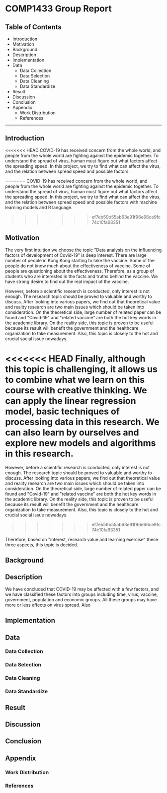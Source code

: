 # COMP1433 Group Report
## Table of Contents
- Introduction
- Motivation
- Background
- Description
- Implementation
- Data
    - Data Collection
    - Data Selection
    - Data Cleaning
    - Data Standardize
- Result
- Discussion
- Conclusion
- Appendix
    - Work Distribution
    - References

---

## Introduction
<<<<<<< HEAD
COVID-19 has received concern from the whole world, and people from the whole world are fighting against the epidemic together. To understand the spread of virus, human must figure out what factors affect the spreading speed. In this project, we try to find what can affect the virus, and the relation between spread speed and possible factors.

=======
COVID-19 has received concern from the whole world, and people from the whole world are fighting against the epidemic together. To understand the spread of virus, human must figure out what factors affect the spreading speed. In this project, we try to find what can affect the virus, and the relation between spread speed and possible factors with machine learning models and R language.
>>>>>>> ef7eb59b55ab63e91f96e66ce9fc74c10fa63351
## Motivation
The very first intuition we choose the topic "Data analysis on the influencing factors of development of Covid-19" is deep interest. There are large number of people in Kong Kong starting to take the vaccine. Some of the people do not know much about the effectiveness of vaccine. Some of people are questioning about the effectiveness. Therefore, as a group of students who are interested in the facts and truths behind the vaccine. We have strong desire to find out the real impact of the vaccine.

However, before a scientific research is conducted, only interest is not enough. The research topic should be proved to valuable and worthy to discuss. After looking into various papers, we find out that theoretical value and reality research are two main issues which should be taken into consideration. On the theoretical side, large number of related paper can be found and "Covid-19" and "related vaccine" are both the hot key words in the academic library. On the reality side, this topic is proven to be useful because its result will benefit the government and the healthcare organization to take measurement. Also, this topic is closely to the hot and crucial social issue nowadays. 

<<<<<<< HEAD
Finally, although this topic is challenging, it allows us to combine what we learn on this course with creative thinking. We can apply the linear regression model, basic techniques of processing data in this research. We can also learn by ourselves and explore new models and algorithms in this research. 
=======
However, before a scientific research is conducted, only interest is not enough. The research topic should be proved to valuable and worthy to discuss. After looking into various papers, we find out that theoretical value and reality research are two main issues which should be taken into consideration. On the theoretical side, large number of related paper can be found and "Covid-19" and "related vaccine" are both the hot key words in the academic library. On the reality side, this topic is proven to be useful because its result will benefit the government and the healthcare organization to take measurement. Also, this topic is closely to the hot and crucial social issue nowadays. 
>>>>>>> ef7eb59b55ab63e91f96e66ce9fc74c10fa63351

Therefore, based on "interest, research value and learning exercise" these three aspects, this topic is decided.
## Background
## Description
We have concluded that COVID-19 may be affected with a few factors, and we have classified these factors into groups including time, virus, vaccine, government, population and economic groups. All these groups may have more or less effects on virus spread. Also
## Implementation
## Data
### Data Collection
### Data Selection
### Data Cleaning
### Data Standardize
## Result
## Discussion
## Conclusion
## Appendix
### Work Distribution
### References
